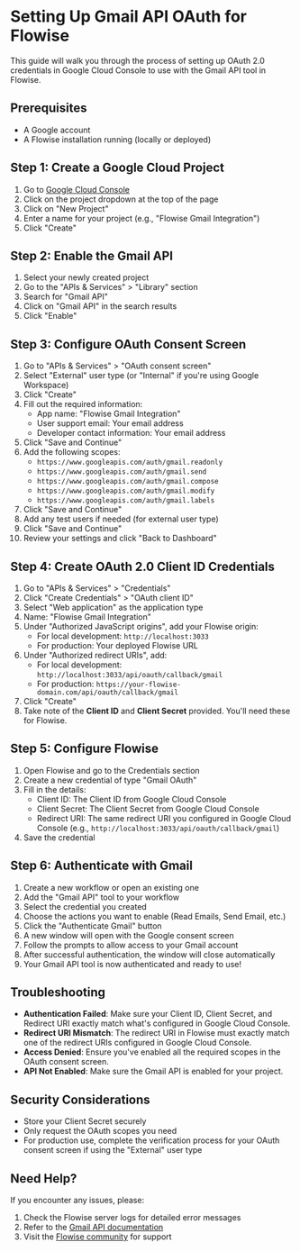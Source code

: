 # Setting Up Gmail API OAuth for Flowise

This guide will walk you through the process of setting up OAuth 2.0 credentials in Google Cloud Console to use with the Gmail API tool in Flowise.

## Prerequisites

- A Google account
- A Flowise installation running (locally or deployed)

## Step 1: Create a Google Cloud Project

1. Go to [Google Cloud Console](https://console.cloud.google.com/)
2. Click on the project dropdown at the top of the page
3. Click on "New Project"
4. Enter a name for your project (e.g., "Flowise Gmail Integration")
5. Click "Create"

## Step 2: Enable the Gmail API

1. Select your newly created project
2. Go to the "APIs & Services" > "Library" section
3. Search for "Gmail API"
4. Click on "Gmail API" in the search results
5. Click "Enable"

## Step 3: Configure OAuth Consent Screen

1. Go to "APIs & Services" > "OAuth consent screen"
2. Select "External" user type (or "Internal" if you're using Google Workspace)
3. Click "Create"
4. Fill out the required information:
   - App name: "Flowise Gmail Integration"
   - User support email: Your email address
   - Developer contact information: Your email address
5. Click "Save and Continue"
6. Add the following scopes:
   - `https://www.googleapis.com/auth/gmail.readonly`
   - `https://www.googleapis.com/auth/gmail.send`
   - `https://www.googleapis.com/auth/gmail.compose`
   - `https://www.googleapis.com/auth/gmail.modify`
   - `https://www.googleapis.com/auth/gmail.labels`
7. Click "Save and Continue"
8. Add any test users if needed (for external user type)
9. Click "Save and Continue"
10. Review your settings and click "Back to Dashboard"

## Step 4: Create OAuth 2.0 Client ID Credentials

1. Go to "APIs & Services" > "Credentials"
2. Click "Create Credentials" > "OAuth client ID"
3. Select "Web application" as the application type
4. Name: "Flowise Gmail Integration"
5. Under "Authorized JavaScript origins", add your Flowise origin:
   - For local development: `http://localhost:3033`
   - For production: Your deployed Flowise URL
6. Under "Authorized redirect URIs", add:
   - For local development: `http://localhost:3033/api/oauth/callback/gmail`
   - For production: `https://your-flowise-domain.com/api/oauth/callback/gmail`
7. Click "Create"
8. Take note of the **Client ID** and **Client Secret** provided. You'll need these for Flowise.

## Step 5: Configure Flowise

1. Open Flowise and go to the Credentials section
2. Create a new credential of type "Gmail OAuth"
3. Fill in the details:
   - Client ID: The Client ID from Google Cloud Console
   - Client Secret: The Client Secret from Google Cloud Console
   - Redirect URI: The same redirect URI you configured in Google Cloud Console
     (e.g., `http://localhost:3033/api/oauth/callback/gmail`)
4. Save the credential

## Step 6: Authenticate with Gmail

1. Create a new workflow or open an existing one
2. Add the "Gmail API" tool to your workflow
3. Select the credential you created
4. Choose the actions you want to enable (Read Emails, Send Email, etc.)
5. Click the "Authenticate Gmail" button
6. A new window will open with the Google consent screen
7. Follow the prompts to allow access to your Gmail account
8. After successful authentication, the window will close automatically
9. Your Gmail API tool is now authenticated and ready to use!

## Troubleshooting

- **Authentication Failed**: Make sure your Client ID, Client Secret, and Redirect URI exactly match what's configured in Google Cloud Console.
- **Redirect URI Mismatch**: The redirect URI in Flowise must exactly match one of the redirect URIs configured in Google Cloud Console.
- **Access Denied**: Ensure you've enabled all the required scopes in the OAuth consent screen.
- **API Not Enabled**: Make sure the Gmail API is enabled for your project.

## Security Considerations

- Store your Client Secret securely
- Only request the OAuth scopes you need
- For production use, complete the verification process for your OAuth consent screen if using the "External" user type

## Need Help?

If you encounter any issues, please:
1. Check the Flowise server logs for detailed error messages
2. Refer to the [Gmail API documentation](https://developers.google.com/gmail/api)
3. Visit the [Flowise community](https://github.com/FlowiseAI/Flowise/discussions) for support